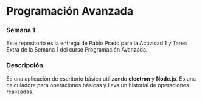 # Programación Avanzada
### Semana 1

Este repositorio es la entrega de Pablo Prado para la Actividad 1 y Tarea Extra de la Semana 1 del curso Programación Avanzada.

### Descripción
Es una aplicación de escritorio básica utilizando **electron** y **Node.js**. Es una calculadora para operaciones básicas y lleva un historial de operaciones realizadas.